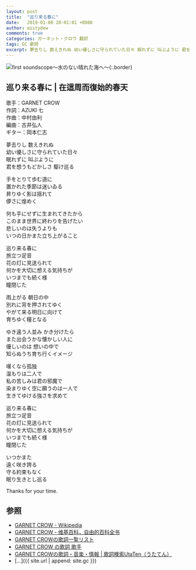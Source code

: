 ```yaml
---
layout: post
title:  "巡り来る春に"
date:   2019-01-06 20:01:01 +0800
author: mistydew
comments: true
categories: ガーネット・クロウ 翻訳
tags: GC 歌詞
excerpt: 夢去りし 数えきれぬ 幼い優しさに守られていた日々 眠れずに 叫ぶように 君を想うもどかしさ 駆け巡る
---
```

![first soundscope～水のない晴れた海へ～](https://raw.githubusercontent.com/mistydew/gc2/master/cover/album/AL01_AL01_first%20soundscope～水のない晴れた海へ～.jpg){:.border}

## 巡り来る春に | 在這周而復始的春天

歌手：GARNET CROW<br>
作詞：AZUKI 七<br>
作曲：中村由利<br>
編曲：古井弘人<br>
ギター：岡本仁志

夢去りし 数えきれぬ<br>
幼い優しさに守られていた日々<br>
眠れずに 叫ぶように<br>
君を想うもどかしさ 駆け巡る

手をとりて歩む道に<br>
置かれた季節は迷いゐる<br>
昇りゆく影は揺れて<br>
儚さに煌めく

何も手にせずに生まれてきたから<br>
このまま世界に終わりを告げたい<br>
悲しいのは失うよりも<br>
いつの日かまた立ち上がること

巡り来る春に<br>
旅立つ足音<br>
花の灯に見送られて<br>
何かを大切に想える気持ちが<br>
いつまでも続く様<br>
瞳閉じた

雨上がる 朝日の中<br>
別れに背を押されてゆく<br>
やがて来る明日に向けて<br>
育ちゆく糧となる

ゆき違う人並み かき分けたら<br>
また出会うかな懐かしい人に<br>
優しいのは 想いの中で<br>
知らぬうち育ち行くイメージ

嘆くなら孤独<br>
温もりは二人で<br>
私の苦しみは君の邪魔で<br>
染まりゆく空に願うのは一人で<br>
生きてゆける強さを求めて

巡り来る春に<br>
旅立つ足音<br>
花の灯に見送られて<br>
何かを大切に想える気持ちが<br>
いつまでも続く様<br>
瞳閉じた

いつかまた<br>
遠く咲き誇る<br>
守る約束もなく<br>
眠り生きとし巡る

Thanks for your time.

## 参照
* [GARNET CROW - Wikipedia](https://ja.wikipedia.org/wiki/GARNET_CROW)
* [GARNET CROW - 维基百科，自由的百科全书](https://zh.wikipedia.org/wiki/GARNET_CROW)
* [GARNET CROWの歌詞一覧リスト](https://www.uta-net.com/artist/344)
* [GARNET CROW の歌詞 歌手](http://www.kasi-time.com/subcat-uta-167-1.html)
* [GARNET CROWの歌詞・音楽・情報 \| 歌詞検索UtaTen（うたてん）](https://utaten.com/artist/GARNET+CROW)
* [...]({{ site.url | append: site.gc }})
